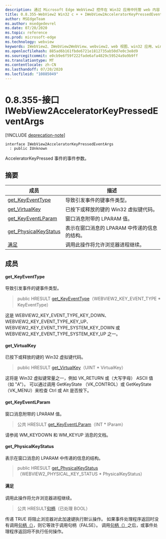 ```yaml
---
description: 通过 Microsoft Edge WebView2 控件在 Win32 应用中托管 web 内容
title: 0.8.355-WebView2 Win32 c + + IWebView2AcceleratorKeyPressedEventArgs
author: MSEdgeTeam
ms.author: msedgedevrel
ms.date: 07/20/2020
ms.topic: reference
ms.prod: microsoft-edge
ms.technology: webview
keywords: IWebView2、IWebView2WebView、webview2、web 视图、win32 应用、win32、edge
ms.openlocfilehash: 885ad6b161fbde6721e1812735ab50d7e0c3e8d9
ms.sourcegitcommit: e0cb9e6f59f222fade6afa4829c59524a9a9b9ff
ms.translationtype: MT
ms.contentlocale: zh-CN
ms.lasthandoff: 07/20/2020
ms.locfileid: "10885049"
---
```

# 0.8.355-接口 IWebView2AcceleratorKeyPressedEventArgs 

[!INCLUDE [deprecation-note](../../includes/deprecation-note.md)]

```
interface IWebView2AcceleratorKeyPressedEventArgs
  : public IUnknown
```

AcceleratorKeyPressed 事件的事件参数。

## 摘要

 成员                        | 描述
--------------------------------|---------------------------------------------
[get_KeyEventType](#get_keyeventtype) | 导致引发事件的键事件类型。
[get_VirtualKey](#get_virtualkey) | 已按下或释放的键的 Win32 虚拟键代码。
[get_KeyEventLParam](#get_keyeventlparam) | 窗口消息附带的 LPARAM 值。
[get_PhysicalKeyStatus](#get_physicalkeystatus) | 表示在窗口消息的 LPARAM 中传递的信息的结构。
[满足](#handle) | 调用此操作将允许浏览器进程继续。

## 成员

#### get_KeyEventType 

导致引发事件的键事件类型。

> public HRESULT [get_KeyEventType](#get_keyeventtype)（WEBVIEW2_KEY_EVENT_TYPE * KeyEventType）

这是 WEBVIEW2_KEY_EVENT_TYPE_KEY_DOWN、WEBVIEW2_KEY_EVENT_TYPE_KEY_UP、WEBVIEW2_KEY_EVENT_TYPE_SYSTEM_KEY_DOWN 或 WEBVIEW2_KEY_EVENT_TYPE_SYSTEM_KEY_UP 之一。

#### get_VirtualKey 

已按下或释放的键的 Win32 虚拟键代码。

> public HRESULT [get_VirtualKey](#get_virtualkey)（UINT * VirtualKey）

这将是 Win32 虚拟键常量之一，例如 VK_RETURN 或（大写字母） ASCII 值（如 "A"）。 可以通过调用 GetKeyState （VK_CONTROL）或 GetKeyState （VK_MENU）来检查 Ctrl 或 Alt 是否按下。

#### get_KeyEventLParam 

窗口消息附带的 LPARAM 值。

> 公共 HRESULT [get_KeyEventLParam](#get_keyeventlparam)（INT * lParam）

请参阅 WM_KEYDOWN 和 WM_KEYUP 消息的文档。

#### get_PhysicalKeyStatus 

表示在窗口消息的 LPARAM 中传递的信息的结构。

> public HRESULT [get_PhysicalKeyStatus](#get_physicalkeystatus)（WEBVIEW2_PHYSICAL_KEY_STATUS * PhysicalKeyStatus）

#### 满足 

调用此操作将允许浏览器进程继续。

> 公共 HRESULT[句柄](#handle)（已处理 BOOL）

传递 TRUE 将阻止浏览器对此加速键执行默认操作。 如果事件处理程序返回时没有调用[句柄（）](#handle)，则它等效于调用句柄（FALSE）。 调用[句柄（）](#handle)之后，或事件处理程序返回将不执行任何操作。

